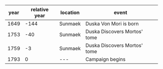 |  year  | relative year |  location | event | 
| ------ | ------------- | --------- | ----- |
| 1649 | -144 | Sunmaek | Duska Von Mori is born |
| 1753 | -40 | Sunmaek | Duska Discovers Mortos' tome | 
| 1759 | -3 | Sunmaek | Duska Discovers Mortos' tome | 
| 1793 | 0 | --- | Campaign begins |